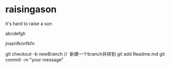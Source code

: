 # raisingason
it's hard to raise a son

abcdefgh


jnasnfknnfkfn


git checkout -b newBranch  //  新建一个branch并转到
git add Readme.md
git commit -m "your message"
